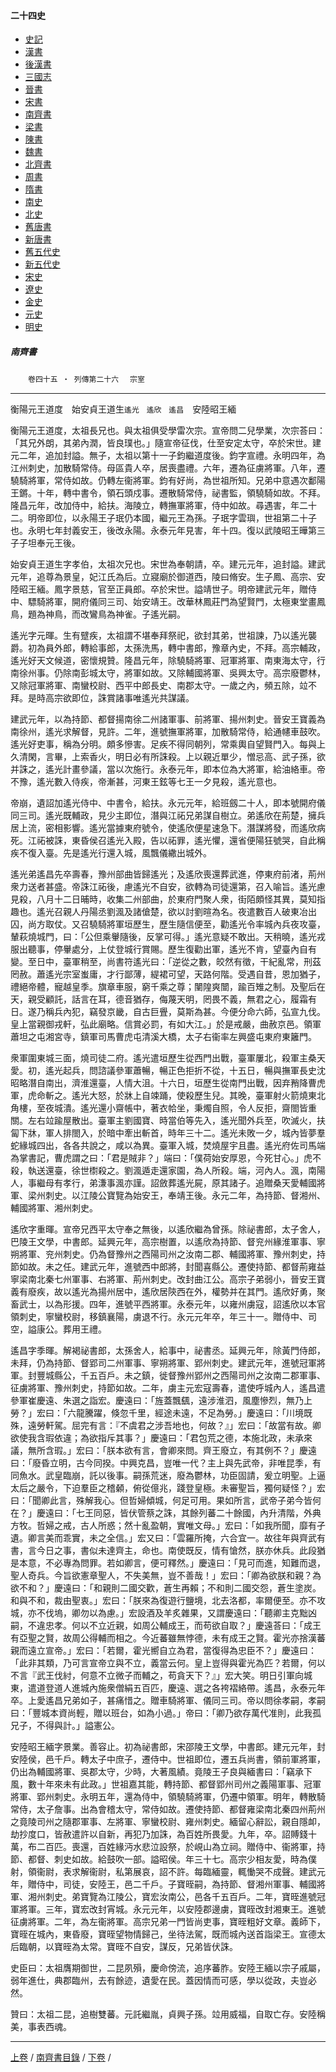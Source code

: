  



#### 二十四史

*   [史記](../a01/a01.md)
*   [漢書](../a02/a02.md)
*   [後漢書](../a03/a03.md)
*   [三國志](../a04/a04.md)
*   [晉書](../a05/a05.md)
*   [宋書](../a06/a06.md)
*   [南齊書](../a07/a07.md)
*   [梁書](../a08/a08.md)
*   [陳書](../a09/a09.md)
*   [魏書](../a10/a10.md)
*   [北齊書](../a11/a11.md)
*   [周書](../a12/a12.md)
*   [隋書](../a13/a13.md)
*   [南史](../a14/a14.md)
*   [北史](../a15/a15.md)
*   [舊唐書](../a16/a16.md)
*   [新唐書](../a17/a17.md)
*   [舊五代史](../a18/a18.md)
*   [新五代史](../a19/a19.md)
*   [宋史](../a20/a20.md)
*   [遼史](../a21/a21.md)
*   [金史](../a22/a22.md)
*   [元史](../a23/a23.md)
*   [明史](../a24/a24.md)


##### 南齊書
　　`卷四十五 ‧ 列傳第二十六`　
	`宗室`    

* * *

衡陽元王道度　始安貞王道生`遙光　遙欣　遙昌`　安陸昭王緬

衡陽元王道度，太祖長兄也。與太祖俱受學雷次宗。宣帝問二兒學業，次宗荅曰：「其兄外朗，其弟內潤，皆良璞也。」隨宣帝征伐，仕至安定太守，卒於宋世。建元二年，追加封謚。無子，太祖以第十一子鈞繼道度後。鈞字宣禮。永明四年，為江州刺史，加散騎常侍。母區貴人卒，居喪盡禮。六年，遷為征虜將軍。八年，遷驍騎將軍，常侍如故。仍轉左衞將軍。鈞有好尚，為世祖所知。兄弟中意遇次鄱陽王鏘。十年，轉中書令，領石頭戍事。遷散騎常侍，祕書監，領驍騎如故。不拜。隆昌元年，改加侍中，給扶。海陵立，轉撫軍將軍，侍中如故。尋遇害，年二十二。明帝即位，以永陽王子珉仍本國，繼元王為孫。子珉字雲璵，世祖第二十子也。永明七年封義安王，後改永陽。永泰元年見害，年十四。復以武陵昭王曄第三子子坦奉元王後。

始安貞王道生字孝伯，太祖次兄也。宋世為奉朝請，卒。建元元年，追封謚。建武元年，追尊為景皇，妃江氏為后。立寢廟於御道西，陵曰脩安。生子鳳、高宗、安陸昭王緬。鳳字景慈，官至正員郎。卒於宋世。謚靖世子。明帝建武元年，贈侍中、驃騎將軍，開府儀同三司、始安靖王。改華林鳳莊門為望賢門，太極東堂畫鳳鳥，題為神鳥，而改鸞鳥為神雀。子遙光嗣。

遙光字元暉。生有躄疾，太祖謂不堪奉拜祭祀，欲封其弟，世祖諫，乃以遙光襲爵。初為員外郎，轉給事郎，太孫洗馬，轉中書郎，豫章內史，不拜。高宗輔政，遙光好天文候道，密懷規贊。隆昌元年，除驍騎將軍、冠軍將軍、南東海太守，行南徐州事。仍除南彭城太守，將軍如故。又除輔國將軍、吳興太守。高宗廢鬱林，又除冠軍將軍、南蠻校尉、西平中郎長史、南郡太守。一歲之內，頻五除，竝不拜。是時高宗欲即位，誅賞諸事唯遙光共謀議。

建武元年，以為持節、都督揚南徐二州諸軍事、前將軍、揚州刺史。晉安王寶義為南徐州，遙光求解督，見許。二年，進號撫軍將軍，加散騎常侍，給通幰車鼓吹。遙光好吏事，稱為分明。頗多慘害。足疾不得同朝列，常乘輿自望賢門入。每與上久清閑，言畢，上索香火，明日必有所誅殺。上以親近單少，憎忌高、武子孫，欲并誅之，遙光計畫參議，當以次施行。永泰元年，即本位為大將軍，給油絡車。帝不豫，遙光數入侍疾，帝漸甚，河東王鉉等七王一夕見殺，遙光意也。

帝崩，遺詔加遙光侍中、中書令，給扶。永元元年，給班劔二十人，即本號開府儀同三司。遙光既輔政，見少主即位，潛與江祏兄弟謀自樹立。弟遙欣在荊楚，擁兵居上流，密相影響。遙光當據東府號令，使遙欣便星速急下。潛謀將發，而遙欣病死。江祏被誅，東昏侯召遙光入殿，告以祏罪，遙光懼，還省便陽狂號哭，自此稱疾不復入臺。先是遙光行還入城，風飄儀繖出城外。

遙光弟遙昌先卒壽春，豫州部曲皆歸遙光；及遙欣喪還葬武進，停東府前渚，荊州衆力送者甚盛。帝誅江祏後，慮遙光不自安，欲轉為司徒還第，召入喻旨。遙光慮見殺，八月十二日晡時，收集二州部曲，於東府門聚人衆，街陌頗怪其異，莫知指趣也。遙光召親人丹陽丞劉渢及諸傖楚，欲以討劉暄為名。夜遣數百人破東冶出囚，尚方取仗。又召驍騎將軍垣歷生，歷生隨信便至，勸遙光令率城內兵夜攻臺，輦萩燒城門，曰：「公但乘轝隨後，反掌可得。」遙光意疑不敢出。天稍曉，遙光戎服出聽事，停轝處分，上仗登城行賞賜。歷生復勸出軍，遙光不肯，望臺內自有變。至日中，臺軍稍至，尚書符遙光曰：「逆從之數，皎然有徵，干紀亂常，刑茲罔赦。蕭遙光宗室蚩庸，才行鄙薄，緹裙可望，天路何階。受遇自昔，恩加猶子，禮絕帝體，寵越皇季。旗章車服，窮千乘之尊；闉隍爽闓，踰百雉之制。及聖后在天，親受顧託，話言在耳，德音猶存，侮蔑天明，罔畏不義，無君之心，履霜有日。遂乃稱兵內犯，竊發京畿，自古巨舋，莫斯為甚。今便分命六師，弘宣九伐。皇上當親御戎軒，弘此廟略。信賞必罰，有如大江。」於是戒嚴，曲赦京邑。領軍蕭坦之屯湘宮寺，鎮軍司馬曹虎屯清溪大橋，太子右衞率左興盛屯東府東籬門。

衆軍圍東城三面，燒司徒二府。遙光遣垣歷生從西門出戰，臺軍屢北，殺軍主桑天愛。初，遙光起兵，問諮議參軍蕭暢，暢正色拒折不從，十五日，暢與撫軍長史沈昭略潛自南出，濟淮還臺，人情大沮。十六日，垣歷生從南門出戰，因弃矟降曹虎軍，虎命斬之。遙光大怒，於牀上自竦踊，使殺歷生兒。其晚，臺軍射火箭燒東北角樓，至夜城潰。遙光還小齋帳中，著衣帢坐，秉燭自照，令人反拒，齋閤皆重關。左右竝踰屋散出。臺軍主劉國寶、時當伯等先入，遙光聞外兵至，吹滅火，扶匐下牀，軍人排閤入，於暗中牽出斬首，時年三十二。遙光未敗一夕，城內皆夢羣蛇緣城四出，各各共說之，咸以為異。臺軍入城，焚燒屋宇且盡。遙光府佐司馬端為掌書記，曹虎謂之曰：「君是賊非？」端曰：「僕荷始安厚恩，今死甘心。」虎不殺，執送還臺，徐世㯹殺之。劉渢遁走還家園，為人所殺。端，河內人。渢，南陽人，事繼母有孝行，弟溓事渢亦謹。詔斂葬遙光屍，原其諸子。追贈桑天愛輔國將軍、梁州刺史。以江陵公寶覽為始安王，奉靖王後。永元二年，為持節、督湘州、輔國將軍、湘州刺史。

遙欣字重暉。宣帝兄西平太守奉之無後，以遙欣繼為曾孫。除祕書郎，太子舍人，巴陵王文學，中書郎。延興元年，高宗樹置，以遙欣為持節、督兖州緣淮軍事、寧朔將軍、兖州刺史。仍為督豫州之西陽司州之汝南二郡、輔國將軍、豫州刺史，持節如故。未之任。建武元年，進號西中郎將，封聞喜縣公。遷使持節、都督荊雍益寧梁南北秦七州軍事、右將軍、荊州刺史。改封曲江公。高宗子弟弱小，晉安王寶義有廢疾，故以遙光為揚州居中，遙欣居陝西在外，權勢并在其門。遙欣好勇，聚畜武士，以為形援。四年，進號平西將軍。永泰元年，以雍州虜寇，詔遙欣以本官領刺史，寧蠻校尉，移鎮襄陽，虜退不行。永元元年卒，年三十一。贈侍中、司空，謚康公。葬用王禮。

遙昌字季暉。解褐祕書郎，太孫舍人，給事中，祕書丞。延興元年，除黃門侍郎，未拜，仍為持節、督郢司二州軍事、寧朔將軍、郢州刺史。建武元年，進號冠軍將軍。封豐城縣公，千五百戶。未之鎮，徙督豫州郢州之西陽司州之汝南二郡軍事、征虜將軍、豫州刺史，持節如故。二年，虜主元宏寇壽春，遣使呼城內人，遙昌遣參軍崔慶遠、朱選之詣宏。慶遠曰：「旌蓋飄颻，遠涉淮泗，風塵慘烈，無乃上勞？」宏曰：「六龍騰躍，倏忽千里，經途未遠，不足為勞。」慶遠曰：「川境既殊，遠勞軒駕。屈完有言：『不虞君之涉吾地也，何故？』」宏曰：「故當有故。卿欲使我含瑕依違；為欲指斥其事？」慶遠曰：「君包荒之德，本施北政，未承來議，無所含瑕。」宏曰：「朕本欲有言，會卿來問。齊王廢立，有其例不？」慶遠曰：「廢昏立明，古今同揆。中興克昌，豈唯一代？主上與先武帝，非唯昆季，有同魚水。武皇臨崩，託以後事。嗣孫荒迷，廢為鬱林，功臣固請，爰立明聖。上逼太后之嚴令，下迫羣臣之稽顙，俯從億兆，踐登皇極。未審聖旨，獨何疑怪？」宏曰：「聞卿此言，殊解我心。但哲婦傾城，何足可用。果如所言，武帝子弟今皆何在？」慶遠曰：「七王同惡，皆伏管蔡之誅，其餘列蕃二十餘國，內升清階，外典方牧。哲婦之戒，古人所惑；然十亂盈朝，實唯文母。」宏曰：「如我所聞，靡有孑遺。卿言美而乖實，未之全信。」宏又曰：「雲羅所掩，六合宜一。故往年與齊武有書，言今日之事，書似未達齊主，命也。南使既反，情有愴然，朕亦休兵。此段猶是本意，不必專為問罪。若如卿言，便可釋然。」慶遠曰：「見可而進，知難而退，聖人奇兵。今旨欲憲章聖人，不失美無，豈不善哉！」宏曰：「卿為欲朕和親？為欲不和？」慶遠曰：「和親則二國交歡，蒼生再賴；不和則二國交怨，蒼生塗炭。和與不和，裁由聖衷。」宏曰：「朕來為復遊行鹽境，北去洛都，率爾便至。亦不攻城，亦不伐塢，卿勿以為慮。」宏設酒及羊炙雜果，又謂慶遠曰：「聽卿主克黜凶嗣，不違忠孝。何以不立近親，如周公輔成王，而苟欲自取？」慶遠荅曰：「成王有亞聖之賢，故周公得輔而相之。今近蕃雖無悖德，未有成王之賢。霍光亦捨漢蕃親而遠立宣帝。」宏曰：「若爾，霍光嚮自立為君，當復得為忠臣不？」慶遠曰：「此非其類，乃可言宣帝立與不立，義當云何。皇上豈得與霍光為匹？若爾，何以不言『武王伐紂，何意不立微子而輔之，苟貪天下？』」宏大笑。明日引軍向城東，遣道登道人進城內施衆僧絹五百匹，慶遠、選之各袴褶絡帶。遙昌，永泰元年卒。上愛遙昌兄弟如子，甚痛惜之。贈車騎將軍、儀同三司。帝以問徐孝嗣，孝嗣曰：「豐城本資尚輕，贈以班台，如為小過。」帝曰：「卿乃欲存萬代准則，此我孤兄子，不得與計。」謚憲公。

安陸昭王緬字景業。善容止。初為祕書郎，宋邵陵王文學，中書郎。建元元年，封安陸侯，邑千戶。轉太子中庶子，遷侍中。世祖即位，遷五兵尚書，領前軍將軍，仍出為輔國將軍、吳郡太守，少時，大著風績。竟陵王子良與緬書曰：「竊承下風，數十年來未有此政。」世祖嘉其能，轉持節、都督郢州司州之義陽軍事、冠軍將軍、郢州刺史。永明五年，還為侍中，領驍騎將軍，仍遷中領軍。明年，轉散騎常侍，太子詹事。出為會稽太守，常侍如故。遷使持節、都督雍梁南北秦四州荊州之竟陵司州之隨郡軍事、左將軍、寧蠻校尉、雍州刺史。緬留心辭訟，親自隱卹，劫抄度口，皆赦遣許以自新，再犯乃加誅，為百姓所畏愛。九年，卒。詔賻錢十萬，布二百匹。喪還，百姓緣沔水悲泣設祭，於峴山為立祠。贈侍中、衞將軍，持節、都督、刺史如故。給鼓吹一部。謚昭侯。年三十七。高宗少相友愛，時為僕射，領衞尉，表求解衞尉，私第展哀，詔不許。每臨緬靈，輒慟哭不成聲。建武元年，贈侍中，司徒，安陸王，邑二千戶。子寶晊嗣，為持節、督湘州軍事、輔國將軍、湘州刺史。弟寶覽為江陵公，寶宏汝南公，邑各千五百戶。二年，寶晊進號冠軍將軍。三年，寶宏改封宵城。永元元年，以安陸郡邊虜，寶晊改封湘東王。進號征虜將軍。二年，為左衞將軍。高宗兄弟一門皆尚吏事，寶晊粗好文章。義師下，寶晊在城內，東昏廢，寶晊望物情歸己，坐待法駕，既而城內送首詣梁王。宣德太后臨朝，以寶晊為太常。寶晊不自安，謀反，兄弟皆伏誅。

史臣曰：太祖膺期御世，二昆夙殞，慶命傍流，追序蕃胙。安陸王緬以宗子戚屬，弱年進仕，典郡臨州，去有餘迹，遺愛在民。蓋因情而可感，學以從政，夫豈必然。

贊曰：太祖二昆，追樹雙蕃。元託繼胤，貞興子孫。竝用威福，自取亡存。安陸稱美，事表西魂。

* * *

[上卷](044.md) / [南齊書目錄](a07.md) / [下卷](046.md) / 

    